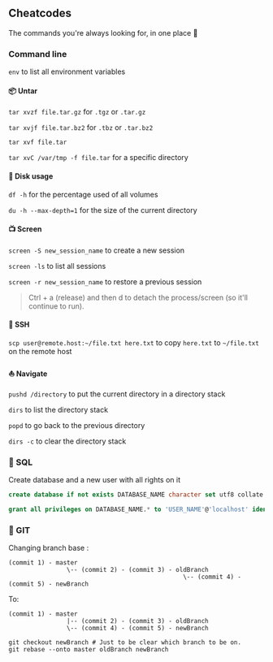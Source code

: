 ## Cheatcodes
The commands you're always looking for, in one place 📝

### Command line

`env` to list all environment variables

#### 📦 Untar 

`tar xvzf file.tar.gz` for `.tgz` or `.tar.gz`

`tar xvjf file.tar.bz2` for `.tbz` or `.tar.bz2`

`tar xvf file.tar`

`tar xvC /var/tmp -f file.tar` for a specific directory

#### 🔎 Disk usage 

`df -h` for the percentage used of all volumes

`du -h --max-depth=1` for the size of the current directory

#### 📺 Screen 

`screen -S new_session_name` to create a new session

`screen -ls` to list all sessions

`screen -r new_session_name` to restore a previous session

> Ctrl + a (release) and then d to detach the process/screen (so it'll continue to run).

#### 📡 SSH 

`scp user@remote.host:~/file.txt here.txt` to copy `here.txt` to `~/file.txt` on the remote host

#### ⛵ Navigate

`pushd /directory` to put the current directory in a directory stack

`dirs` to list the directory stack

`popd` to go back to the previous directory

`dirs -c` to clear the directory stack

### 💉 SQL 

Create database and a new user with all rights on it

```sql
create database if not exists DATABASE_NAME character set utf8 collate utf8_unicode_ci;

grant all privileges on DATABASE_NAME.* to 'USER_NAME'@'localhost' identified by 'SECRET_PASSWORD';
```

### 🍇 GIT

Changing branch base :

```
(commit 1) - master
                \-- (commit 2) - (commit 3) - oldBranch
                                                \-- (commit 4) - (commit 5) - newBranch
```

To:
```
(commit 1) - master
                |-- (commit 2) - (commit 3) - oldBranch
                \-- (commit 4) - (commit 5) - newBranch
```

```
git checkout newBranch # Just to be clear which branch to be on.
git rebase --onto master oldBranch newBranch
```
